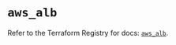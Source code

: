 # `aws_alb`

Refer to the Terraform Registry for docs: [`aws_alb`](https://registry.terraform.io/providers/hashicorp/aws/5.90.0/docs/resources/alb).
